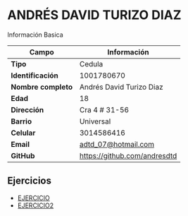 # ANDRÉS DAVID TURIZO DIAZ
Información Basica

| Campo | Información |
| --- | --- |
| **Tipo** | Cedula |
| **Identificación** | 1001780670 |
| **Nombre completo** | Andrés David Turizo Diaz |
| **Edad** | 18 |
| **Dirección** | Cra 4 # 31-56 |
| **Barrio** | Universal |
| **Celular** | 3014586416 |
| **Email** | adtd_07@hotmail.com |
| **GitHub** | https://github.com/andresdtd |

## Ejercicios
- [EJERCICIO](ejercicio.md)
- [EJERCICIO2](ejercicio2.md)
